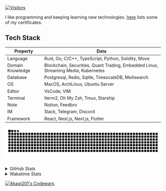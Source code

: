 <!-- markdownlint-disable MD041 MD010 MD033 -->
[![Visitors](https://api.visitorbadge.io/api/daily?path=Akagi201%2FAkagi201&label=Visitors%20Today&countColor=%2337d67a)](https://visitorbadge.io/status?path=Akagi201%2FAkagi201)

I like programming and keeping learning new technologies. [here](https://github.com/Akagi201/blockchain) lists some of my certificates.

## Tech Stack

| Property         	| Data                                                                               	|
|------------------	|------------------------------------------------------------------------------------	|
| Language         	| Rust, Go, C/C++, TypeScript, Python, Solidity, Move                                 |
| Domain Knowledge 	| Blockchain, Securities, Quant Trading, Embedded Linux, Streaming Media, Kubernetes 	|
| Database         	| Postgresql, Redis, Sqlite, TimescaleDB, Meilisearch                                 |
| OS               	| MacOS, ArchLinux, Ubuntu Server                                                     |
| Editor           	| VsCode, VIM                                                                        	|
| Terminal          | Iterm2, Oh My Zsh, Tmux, Starship                                                   |
| Note             	| Notion, Feedbro                                                                    	|
| IM               	| Slack, Telegram, Discord                                                            |
| Framework         | React, Nest.js, Next.js, Flutter                                                   	|

[![github contribution grid snake animation](https://raw.githubusercontent.com/Akagi201/Akagi201/output/github-contribution-grid-snake.svg#gh-light-mode-only)](https://github.com/Akagi201)

<details>
<summary>GitHub Stats</summary>
  <a href="https://github.com/Akagi201"><img alt="Profile Detail" src="https://raw.githubusercontent.com/Akagi201/Akagi201/master/profile-summary-card-output/dracula/0-profile-details.svg" /></a>
  <a href="https://github.com/Akagi201"><img alt="Github Stats" src="https://raw.githubusercontent.com/Akagi201/Akagi201/master/profile-summary-card-output/dracula/3-stats.svg" /></a>
  <a href="https://github.com/Akagi201"><img alt="Lang By Commits" src="https://raw.githubusercontent.com/Akagi201/Akagi201/master/profile-summary-card-output/dracula/2-most-commit-language.svg" /></a>
</details>

<details>
<summary>Wakatime Stats</summary>
<br>

<!--START_SECTION:waka-->

```txt
From: 22 August 2023 - To: 29 August 2023

Total Time: 69 hrs 57 mins

Other      55 hrs 58 mins  ████████████████████░░░░░   80.01 %
Rust       8 hrs 49 mins   ███░░░░░░░░░░░░░░░░░░░░░░   12.62 %
sh         3 hrs 57 mins   █▒░░░░░░░░░░░░░░░░░░░░░░░   05.65 %
YAML       12 mins         ░░░░░░░░░░░░░░░░░░░░░░░░░   00.31 %
Makefile   12 mins         ░░░░░░░░░░░░░░░░░░░░░░░░░   00.31 %
TOML       11 mins         ░░░░░░░░░░░░░░░░░░░░░░░░░   00.28 %
Markdown   8 mins          ░░░░░░░░░░░░░░░░░░░░░░░░░   00.20 %
Solidity   7 mins          ░░░░░░░░░░░░░░░░░░░░░░░░░   00.18 %
Ezhil      7 mins          ░░░░░░░░░░░░░░░░░░░░░░░░░   00.17 %
Docker     3 mins          ░░░░░░░░░░░░░░░░░░░░░░░░░   00.07 %
```

<!--END_SECTION:waka-->

</details>

<a href="https://www.codewars.com/users/Akagi201"><img alt="Akagi201's Codewars" src="https://www.codewars.com/users/Akagi201/badges/small"></a>
